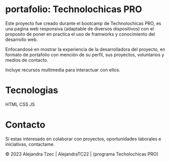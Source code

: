 # portafolio: Technolochicas PRO 

Este proyecto fue creado durante el bootcamp de Technolochicas PRO, es una pagina web responsiva (adaptable de diversos dispositivos) con el proposito de poner en practica el uso de framworks y conocimiento del desarrollo web.

Enfocandosé en mostrar la experiencia de la desarrolladora del proyecto, en formato de portafolio con mención de su perfil, sus proyectos, voluntarios y medios de contacto.

Incluye recursos multimedia para interactuar con ellos.

# Tecnologias

HTML
CSS
JS

# Contacto

Si estas interesado en colaborar con proyectos, oportunidades laborales e iniciativas, contactame.

© 2023 Alejandra Tzec | AlejandraTC22 | (programa Techolochicas PRO)
